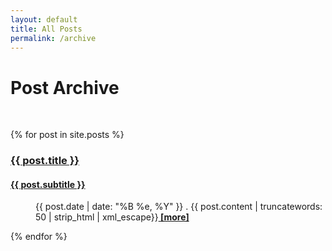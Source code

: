 ```yaml
---
layout: default
title: All Posts
permalink: /archive
---
```


<div class="text-center">
	<h1>Post Archive</h1>
	<br/>
</div>

<div class="posts">
<style type="text/css">
<!--
.tab { margin-left: 40px; }
-->
</style>


{% for post in site.posts %}	
	<article class="post-preview">
    <a href="{{ post.url }}" class="post-title">
    	<h3>{{ post.title }}</h3>
    	<h4 class="post-subtitle">{{ post.subtitle }}</h4>
    </a>
    <p class="tab"><span class="post-meta">{{ post.date | date: "%B %e, %Y" }}</span> . <span class="post-entry">{{ post.content | truncatewords: 50 | strip_html | xml_escape}}</span><a href="{{ post.url }}"><b> [more]</b></a></p>
    </article>
{% endfor %}


</div>

